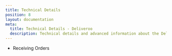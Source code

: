 ```yaml
---
title: Technical Details
position: 8
layout: documentation
meta:
  title: Technical Details - Deliveroo
  description: Technical details and advanced information about the Deliveroo integration with HubRise.
---
```


- <Link to="/apps/deliveroo/technical-details/receiving-orders/">Receiving Orders</Link>
